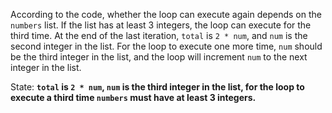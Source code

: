 According to the code, whether the loop can execute again depends on the `numbers` list. If the list has at least 3 integers, the loop can execute for the third time. At the end of the last iteration, `total` is `2 * num`, and `num` is the second integer in the list. For the loop to execute one more time, `num` should be the third integer in the list, and the loop will increment `num` to the next integer in the list.

State: **`total` is `2 * num`, `num` is the third integer in the list, for the loop to execute a third time `numbers` must have at least 3 integers.**